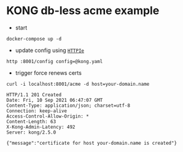 # KONG db-less acme example
- start
```
docker-compose up -d
```
- update config using [`HTTPIe`](https://httpie.io/)
```
http :8001/config config=@kong.yaml

```
- trigger force renews certs
```
curl -i localhost:8001/acme -d host=your-domain.name
```
```
HTTP/1.1 201 Created
Date: Fri, 10 Sep 2021 06:47:07 GMT
Content-Type: application/json; charset=utf-8
Connection: keep-alive
Access-Control-Allow-Origin: *
Content-Length: 63
X-Kong-Admin-Latency: 492
Server: kong/2.5.0

{"message":"certificate for host your-domain.name is created"}
```
